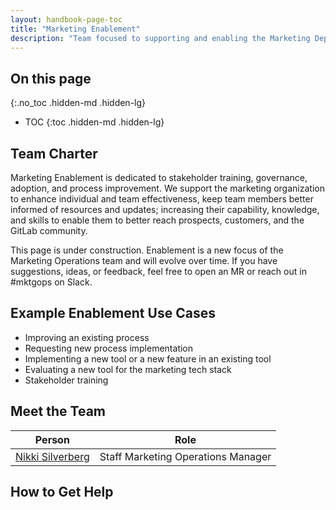 ```yaml
---
layout: handbook-page-toc
title: "Marketing Enablement"
description: "Team focused to supporting and enabling the Marketing Department"
---
```


## On this page
{:.no_toc .hidden-md .hidden-lg}

- TOC
{:toc .hidden-md .hidden-lg}

## Team Charter
Marketing Enablement is dedicated to stakeholder training, governance, adoption, and process improvement. We support the marketing organization to enhance individual and team effectiveness, keep team members better informed of resources and updates; increasing their capability, knowledge, and skills to enable them to better reach prospects, customers, and the GitLab community. 

This page is under construction. Enablement is a new focus of the Marketing Operations team and will evolve over time. If you have suggestions, ideas, or feedback, feel free to open an MR or reach out in #mktgops on Slack. 

## Example Enablement Use Cases
* Improving an existing process
* Requesting new process implementation
* Implementing a new tool or a new feature in an existing tool
* Evaluating a new tool for the marketing tech stack
* Stakeholder training

## Meet the Team
| Person | Role |
|------|------|
| [Nikki Silverberg](https://gitlab.com/nikkiroth) | Staff Marketing Operations Manager |

## <i class="far fa-life-ring" id="biz-tech-icons"></i> How to Get Help
